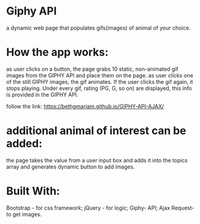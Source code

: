 
# Giphy API 

a dynamic web page that populates gifs(images) of animal of your choice.

# How the app works:
 as user clicks on a button, the page grabs 10 static, non-animated gif images from the GIPHY API and place them on the page.
 as user clicks one of the still GIPHY images, the gif animates. If the user clicks the gif again, it stops playing.
 Under every gif, rating (PG, G, so on) are displayed, this info is provided in the GIPHY API.
 
 follow the link: https://bethgmariam.github.io/GIPHY-API-AJAX/
 
# additional animal of interest can be added:

the page takes the value from a user input box and adds it into the topics array and generates dynamic button to add images. 

# Built With:

Bootstrap - for css framework;
jQuery - for logic;
Giphy- API;
Ajax Request- to get images.



